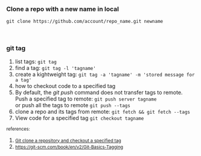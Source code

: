 <h3>Clone a repo with a new  name in local</h3>
<p><code>git clone https://github.com/account/repo_name.git newname</code></p>
<br>
<h3>git tag</h3>
<ol>
  <li>list tags: <code>git tag</code></li>
  <li>find a tag: <code>git tag -l 'tagname'</code></li>
  <li>create a kightweight tag: <code>git tag -a 'tagname' -m 'stored message for a tag'</code></li>
  <li>how to checkout code to a specified tag</li>
  <li>By default, the <i>git push</i> command does not transfer tags to remote. <br>
  Push a specified tag to remote: <code>git push server tagname</code><br>
  or push all the tags to remote
  <code>git push --tags</code></li>
  <li>clone a repo and its tags from remote: <code>git fetch && git fetch --tags</code></li>
  <li>View code for a specified tag <code>git checkout tagname</code></li>
</ol>
<small>references:</small>
<ol>
  <li><small><a href="https://coderwall.com/p/k2fisg/git-clone-a-repository-and-checkout-a--tag">Git clone a repository and checkout a specified tag</a></small></li>
  <li><small><a href="https://git-scm.com/book/en/v2/Git-Basics-Tagging">https://git-scm.com/book/en/v2/Git-Basics-Tagging</a></small></li>
</ol>